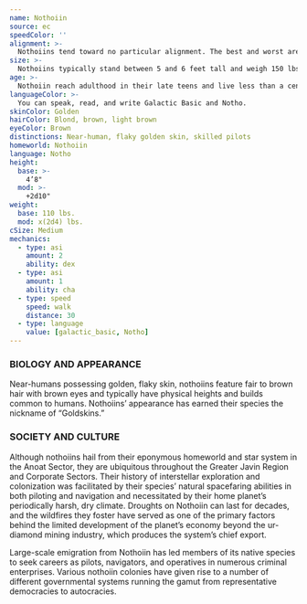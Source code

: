 ```yaml
---
name: Nothoiin
source: ec
speedColor: ''
alignment: >-
  Nothoiins tend toward no particular alignment. The best and worst are found among them.
size: >-
  Nothoiins typically stand between 5 and 6 feet tall and weigh 150 lbs. Regardless of your position in that range, your size is Medium.
age: >-
  Nothoiin reach adulthood in their late teens and live less than a century.
languageColor: >-
  You can speak, read, and write Galactic Basic and Notho. 
skinColor: Golden
hairColor: Blond, brown, light brown
eyeColor: Brown
distinctions: Near-human, flaky golden skin, skilled pilots
homeworld: Nothoiin
language: Notho
height:
  base: >-
    4’8"
  mod: >-
    +2d10"
weight:
  base: 110 lbs.
  mod: x(2d4) lbs.
cSize: Medium
mechanics:
  - type: asi
    amount: 2
    ability: dex
  - type: asi
    amount: 1
    ability: cha
  - type: speed
    speed: walk
    distance: 30
  - type: language
    value: [galactic_basic, Notho]
---
```

### BIOLOGY AND APPEARANCE
Near-humans possessing golden, flaky skin, nothoiins feature fair to brown hair with brown eyes and typically have physical heights and builds common to humans. Nothoiins’ appearance has earned their species the nickname of “Goldskins.”

### SOCIETY AND CULTURE
Although nothoiins hail from their eponymous homeworld and star system in the Anoat Sector, they are ubiquitous throughout the Greater Javin Region and Corporate Sectors. Their history of interstellar exploration and colonization was facilitated by their species’ natural spacefaring abilities in both piloting and navigation and necessitated by their home planet’s periodically harsh, dry climate. Droughts on Nothoiin can last for decades, and the wildfires they foster have served as one of the primary factors behind the limited development of the planet’s economy beyond the ur-diamond mining industry, which produces the system’s chief export.

Large-scale emigration from Nothoiin has led members of its native species to seek careers as pilots, navigators, and operatives in numerous criminal enterprises. Various nothoiin colonies have given rise to a number of different governmental systems running the gamut from representative democracies to autocracies.
    